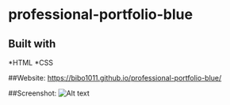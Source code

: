 # professional-portfolio-blue

## Built with 
*HTML
*CSS

##Website:  https://bibo1011.github.io/professional-portfolio-blue/

##Screenshot:
![Alt text](/relative/path/to/img.jpg?raw=true "../assets/images/screenshot-chal2/")
